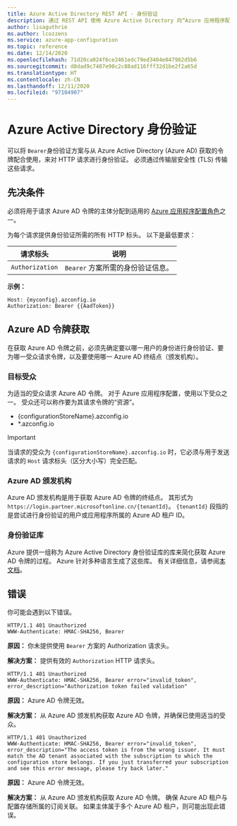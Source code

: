 ```yaml
---
title: Azure Active Directory REST API - 身份验证
description: 通过 REST API 使用 Azure Active Directory 向“Azure 应用程序配置”进行身份验证
author: lisaguthrie
ms.author: lcozzens
ms.service: azure-app-configuration
ms.topic: reference
ms.date: 12/14/2020
ms.openlocfilehash: 71d20ca024f6ce2461edc79ed3404e047982d5b6
ms.sourcegitcommit: d8dad9c7487e90c2c88ad116fff32d1be2f2a65d
ms.translationtype: HT
ms.contentlocale: zh-CN
ms.lasthandoff: 12/11/2020
ms.locfileid: "97104907"
---
```

# <a name="azure-active-directory-authentication"></a>Azure Active Directory 身份验证

可以将 `Bearer`身份验证方案与从 Azure Active Directory (Azure AD) 获取的令牌配合使用，来对 HTTP 请求进行身份验证。 必须通过传输层安全性 (TLS) 传输这些请求。

## <a name="prerequisites"></a>先决条件

必须将用于请求 Azure AD 令牌的主体分配到适用的 [Azure 应用程序配置角色](./rest-api-authorization-azure-ad.md)之一。

为每个请求提供身份验证所需的所有 HTTP 标头。 以下是最低要求：

|  请求标头 | 说明  |
| --------------- | ------------ |
| `Authorization` | `Bearer` 方案所需的身份验证信息。 |

**示例：**

```http
Host: {myconfig}.azconfig.io
Authorization: Bearer {{AadToken}}
```

## <a name="azure-ad-token-acquisition"></a>Azure AD 令牌获取

在获取 Azure AD 令牌之前，必须先确定要以哪一用户的身份进行身份验证、要为哪一受众请求令牌，以及要使用哪一 Azure AD 终结点（颁发机构）。

### <a name="audience"></a>目标受众

为适当的受众请求 Azure AD 令牌。 对于 Azure 应用程序配置，使用以下受众之一。 受众还可以称作要为其请求令牌的“资源”。

- {configurationStoreName}.azconfig.io
- *.azconfig.io

> [!IMPORTANT]
> 当请求的受众为 `{configurationStoreName}.azconfig.io` 时，它必须与用于发送请求的 `Host` 请求标头（区分大小写）完全匹配。

### <a name="azure-ad-authority"></a>Azure AD 颁发机构

Azure AD 颁发机构是用于获取 Azure AD 令牌的终结点。 其形式为 `https://login.partner.microsoftonline.cn/{tenantId}`。 `{tenantId}` 段指的是尝试进行身份验证的用户或应用程序所属的 Azure AD 租户 ID。

### <a name="authentication-libraries"></a>身份验证库

Azure 提供一组称为 Azure Active Directory 身份验证库的库来简化获取 Azure AD 令牌的过程。 Azure 针对多种语言生成了这些库。 有关详细信息，请参阅[本文档](../active-directory/azuread-dev/active-directory-authentication-libraries.md)。

## <a name="errors"></a>错误

你可能会遇到以下错误。

```http
HTTP/1.1 401 Unauthorized
WWW-Authenticate: HMAC-SHA256, Bearer
```

**原因：** 你未提供使用 `Bearer` 方案的 Authorization 请求头。

**解决方案：** 提供有效的 `Authorization` HTTP 请求头。

```http
HTTP/1.1 401 Unauthorized
WWW-Authenticate: HMAC-SHA256, Bearer error="invalid_token", error_description="Authorization token failed validation"
```

**原因：** Azure AD 令牌无效。

**解决方案：** 从 Azure AD 颁发机构获取 Azure AD 令牌，并确保已使用适当的受众。

```http
HTTP/1.1 401 Unauthorized
WWW-Authenticate: HMAC-SHA256, Bearer error="invalid_token", error_description="The access token is from the wrong issuer. It must match the AD tenant associated with the subscription to which the configuration store belongs. If you just transferred your subscription and see this error message, please try back later."
```

**原因：** Azure AD 令牌无效。

**解决方案：** 从 Azure AD 颁发机构获取 Azure AD 令牌。 确保 Azure AD 租户与配置存储所属的订阅关联。 如果主体属于多个 Azure AD 租户，则可能出现此错误。
